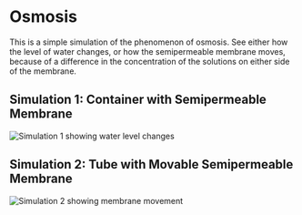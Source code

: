 # Osmosis
This is a simple simulation of the phenomenon of osmosis. See either how the level of water changes, or how the semipermeable membrane moves, because of a difference in the concentration of the solutions on either side of the membrane.

## Simulation 1: Container with Semipermeable Membrane
![Simulation 1 showing water level changes](https://cloud-7roc2rpt2-hack-club-bot.vercel.app/02024-11-03-182728_1920x1080_scrot.png)

## Simulation 2: Tube with Movable Semipermeable Membrane
![Simulation 2 showing membrane movement](https://cloud-7roc2rpt2-hack-club-bot.vercel.app/12024-11-03-182755_1920x1080_scrot.png)
